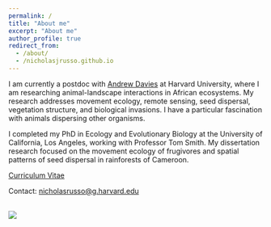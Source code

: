 ```yaml
---
permalink: /
title: "About me"
excerpt: "About me"
author_profile: true
redirect_from: 
  - /about/
  - /nicholasjrusso.github.io
---
```


I am currently a postdoc with <a href="https://davieslab.oeb.harvard.edu/" target="_blank">Andrew Davies</a> at Harvard University, where I am researching animal-landscape interactions in African ecosystems. My research addresses movement ecology, remote sensing, seed dispersal, vegetation structure, and biological invasions. I have a particular fascination with animals dispersing other organisms.

I completed my PhD in Ecology and Evolutionary Biology at the University of California, Los Angeles, working with Professor Tom Smith. My dissertation research focused on the movement ecology of frugivores and spatial patterns of seed dispersal in rainforests of Cameroon.

<a href="https://nicholasjrusso.github.io/files/Russo_CV_12Jun2025.pdf" target="_blank">Curriculum Vitae</a>

Contact: nicholasrusso@g.harvard.edu

<br/><img src='/images/Bouamir_Forest.png'>
